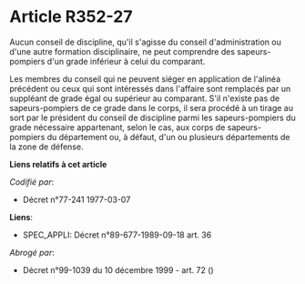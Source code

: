 # Article R352-27

Aucun conseil de discipline, qu'il s'agisse du conseil d'administration ou d'une autre formation disciplinaire, ne peut
comprendre des sapeurs-pompiers d'un grade inférieur à celui du comparant.

Les membres du conseil qui ne peuvent siéger en application de l'alinéa précédent ou ceux qui sont intéressés dans l'affaire
sont remplacés par un suppléant de grade égal ou supérieur au comparant. S'il n'existe pas de sapeurs-pompiers de ce grade
dans le corps, il sera procédé à un tirage au sort par le président du conseil de discipline parmi les sapeurs-pompiers du
grade nécessaire appartenant, selon le cas, aux corps de sapeurs-pompiers du département ou, à défaut, d'un ou plusieurs
départements de la zone de défense.

**Liens relatifs à cet article**

_Codifié par_:

  - Décret n°77-241 1977-03-07

**Liens**:

  - SPEC_APPLI: Décret n°89-677-1989-09-18 art. 36

_Abrogé par_:

  - Décret n°99-1039 du 10 décembre 1999 - art. 72 ()
